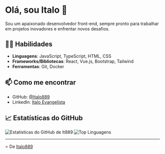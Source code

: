 # Olá, sou Italo 👋

Sou um apaixonado desenvolvedor front-end, sempre pronto para trabalhar em projetos inovadores e enfrentar novos desafios.

## 👨‍💻 Habilidades

- **Linguagens**: JavaScript, TypeScript, HTML, CSS
- **Frameworks/Bibliotecas**: React, Vue.js, Bootstrap, Tailwind
- **Ferramentas**: Git, Docker

## 📫 Como me encontrar

- GitHub: [@Italo889](https://github.com/italo889)
- LinkedIn: [Italo Evangelista](https://linkedin.com/in/italo-evangelista)

## 📈 Estatísticas do GitHub

<img align="left" alt="Estatísticas do GitHub de It889" src="https://github-readme-stats.vercel.app/api?username=it889&show_icons=true&hide_border=true" />

![Top Linguagens](https://github-readme-stats.vercel.app/api/top-langs/?username=It889&theme=radical)

---

⭐️ De [Italo889](https://github.com/italo889)
